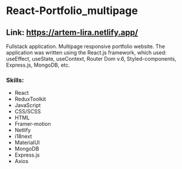 # React-Portfolio_multipage
## Link: https://artem-lira.netlify.app/
Fullstack application. Multipage responsive portfolio website. The application was written using the React.js framework, which used: useEffect, useState, useContext, Router Dom v.6, Styled-components, Express.js, MongoDB, etc.
### Skills: 
- React
- ReduxToolkit
- JavaScript
- CSS/SCSS
- HTML
- Framer-motion
- Netlify
- i18next
- MaterialUI
- MongoDB
- Express.js
- Axios
